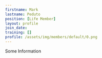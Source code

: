 ```yaml
---
firstname: Mark
lastname: Peduto
position: [Life Member]
layout: profile
join_date:
training: []
profile: /assets/img/members/default/0.png
---
```

Some Information